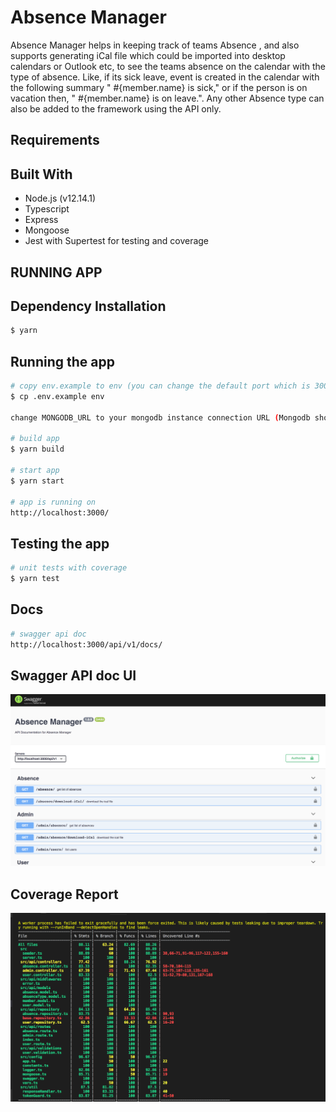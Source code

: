 # Absence Manager
Absence Manager helps in keeping track of teams Absence , and also supports generating iCal file which could be imported into desktop calendars or Outlook etc, to see the teams absence on the calendar with the type of absence. Like, if its sick leave, event is created in the calendar with the following summary " #{member.name} is sick," or if the person is on vacation then, " #{member.name} is on leave.". Any other Absence type can also be added to the framework using the API only.

## Requirements

## Built With
- Node.js (v12.14.1)
- Typescript
- Express
- Mongoose
- Jest with Supertest for testing and coverage

## RUNNING APP

## Dependency Installation

```bash
$ yarn 
```
## Running the app

```bash
# copy env.example to env (you can change the default port which is 3000)
$ cp .env.example env

change MONGODB_URL to your mongodb instance connection URL (Mongodb should be installed and running)

# build app
$ yarn build

# start app
$ yarn start

# app is running on
http://localhost:3000/

```
## Testing the app

```bash
# unit tests with coverage
$ yarn test

```

## Docs

```bash
# swagger api doc
http://localhost:3000/api/v1/docs/

```

## Swagger API doc UI

![Swagger UI](https://github.com/shiva2492/absence-manager/raw/master/swagger.png)

## Coverage Report

![Unit Test with coverage](https://github.com/shiva2492/absence-manager/raw/master/test-coverage.png)
